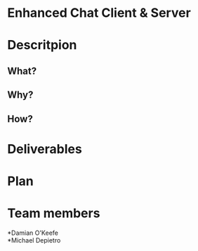 # Enhanced Chat Client & Server
# Descritpion
## What?
## Why?
## How?
# Deliverables
# Plan
# Team members
*Damian O'Keefe <br />
*Michael Depietro <br />
